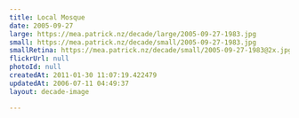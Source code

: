 ```yaml
---
title: Local Mosque
date: 2005-09-27
large: https://mea.patrick.nz/decade/large/2005-09-27-1983.jpg
small: https://mea.patrick.nz/decade/small/2005-09-27-1983.jpg
smallRetina: https://mea.patrick.nz/decade/small/2005-09-27-1983@2x.jpg
flickrUrl: null
photoId: null
createdAt: 2011-01-30 11:07:19.422479
updatedAt: 2006-07-11 04:49:37
layout: decade-image

---
```


